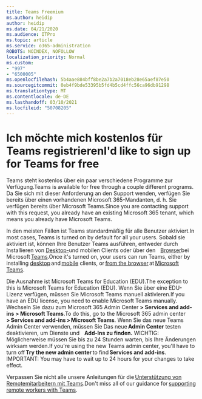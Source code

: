 ```yaml
---
title: Teams Freemium
ms.author: heidip
author: heidip
ms.date: 04/21/2020
ms.audience: ITPro
ms.topic: article
ms.service: o365-administration
ROBOTS: NOINDEX, NOFOLLOW
localization_priority: Normal
ms.custom:
- "997"
- "6500005"
ms.openlocfilehash: 5b4aae884bff8be2a7b2a7018eb28e65aef87e50
ms.sourcegitcommit: 0eb4f9bde53395b5fd4b5cd4ffc56ca96db91298
ms.translationtype: MT
ms.contentlocale: de-DE
ms.lasthandoff: 03/10/2021
ms.locfileid: "50708205"
---
```

# <a name="id-like-to-sign-up-for-teams-for-free"></a><span data-ttu-id="bd497-102">Ich möchte mich kostenlos für Teams registrieren</span><span class="sxs-lookup"><span data-stu-id="bd497-102">I'd like to sign up for Teams for free</span></span>

<span data-ttu-id="bd497-103">Teams steht kostenlos über ein paar verschiedene Programme zur Verfügung.</span><span class="sxs-lookup"><span data-stu-id="bd497-103">Teams is available for free through a couple different programs.</span></span> <span data-ttu-id="bd497-104">Da Sie sich mit dieser Anforderung an den Support wenden, verfügen Sie bereits über einen vorhandenen Microsoft 365-Mandanten, d. h. Sie verfügen bereits über Microsoft Teams.</span><span class="sxs-lookup"><span data-stu-id="bd497-104">Since you are contacting support with this request, you already have an existing Microsoft 365 tenant, which means you already have Microsoft Teams.</span></span>

<span data-ttu-id="bd497-105">In den meisten Fällen ist Teams standardmäßig für alle Benutzer aktiviert.</span><span class="sxs-lookup"><span data-stu-id="bd497-105">In most cases, Teams is turned on by default for all your users.</span></span> <span data-ttu-id="bd497-106">Sobald sie aktiviert ist, können Ihre Benutzer Teams ausführen, entweder durch Installieren von [Desktop-](https://docs.microsoft.com/MicrosoftTeams/get-clients#desktop-client)und mobilen Clients oder über den    [Browser](https://dos.microsoft.com/MicrosoftTeams/get-clients#web-client)bei [](https://docs.microsoft.com/MicrosoftTeams/get-clients#mobile-clients)   Microsoft [Teams](https://www.microsoft.com/microsoft-teams/teams-for-work).</span><span class="sxs-lookup"><span data-stu-id="bd497-106">Once it's turned on, your users can run Teams, either by installing [desktop](https://docs.microsoft.com/MicrosoftTeams/get-clients#desktop-client) and [mobile](https://docs.microsoft.com/MicrosoftTeams/get-clients#mobile-clients) clients, or [from the browser](https://dos.microsoft.com/MicrosoftTeams/get-clients#web-client) at [Microsoft Teams](https://www.microsoft.com/microsoft-teams/teams-for-work).</span></span>

<span data-ttu-id="bd497-107">Die Ausnahme ist Microsoft Teams for Education (EDU).</span><span class="sxs-lookup"><span data-stu-id="bd497-107">The exception to this is Microsoft Teams for Education (EDU).</span></span> <span data-ttu-id="bd497-108">Wenn Sie über eine EDU-Lizenz verfügen, müssen Sie Microsoft Teams manuell aktivieren.</span><span class="sxs-lookup"><span data-stu-id="bd497-108">If you have an EDU license, you need to enable Microsoft Teams manually.</span></span> <span data-ttu-id="bd497-109">Wechseln Sie dazu zum Microsoft 365 Admin Center **> Services and add-ins > Microsoft Teams**.</span><span class="sxs-lookup"><span data-stu-id="bd497-109">To do this, go to the Microsoft 365 admin center **> Services and add-ins > Microsoft Teams**.</span></span> <span data-ttu-id="bd497-110">Wenn Sie das neue Teams Admin Center verwenden, müssen Sie Das neue **Admin Center** testen deaktivieren, um Dienste und    **Add-Ins zu finden.** WICHTIG: Möglicherweise müssen Sie bis zu 24 Stunden warten, bis Ihre Änderungen wirksam werden.</span><span class="sxs-lookup"><span data-stu-id="bd497-110">If you're using the new Teams admin center, you'll have to turn off **Try the new admin center** to find **Services and add-ins**. IMPORTANT: You may have to wait up to 24 hours for your changes to take effect.</span></span>

<span data-ttu-id="bd497-111">Verpassen Sie nicht alle unsere Anleitungen für die [Unterstützung von Remotemitarbeitern mit Teams](https://docs.microsoft.com/MicrosoftTeams/support-remote-work-with-teams).</span><span class="sxs-lookup"><span data-stu-id="bd497-111">Don't miss all of our guidance for [supporting remote workers with Teams](https://docs.microsoft.com/MicrosoftTeams/support-remote-work-with-teams).</span></span>
